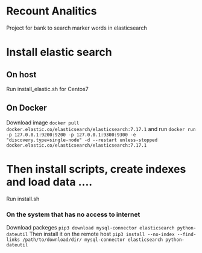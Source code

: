 # Recount Analitics
Project for bank to search marker words in elasticsearch

# Install elastic search

## On host
Run install_elastic.sh for Centos7
## On Docker
Download image `docker pull docker.elastic.co/elasticsearch/elasticsearch:7.17.1`
and run `docker run -p 127.0.0.1:9200:9200 -p 127.0.0.1:9300:9300 -e "discovery.type=single-node" -d --restart unless-stopped docker.elastic.co/elasticsearch/elasticsearch:7.17.1`

# Then install scripts, create indexes and load data ....
Run install.sh

### On the system that has no access to internet
Download packeges `pip3 download mysql-connector elasticsearch python-dateutil`
Then install it on the remote host `pip3 install --no-index --find-links /path/to/download/dir/ mysql-connector elasticsearch python-dateutil`

